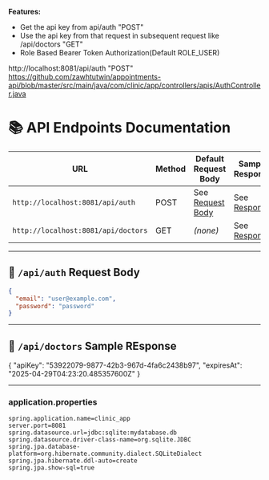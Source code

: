 
**Features:**
- Get the api key from api/auth "POST" 
- Use the api key from that request in subsequent request like /api/doctors "GET"
- Role Based Bearer Token Authorization(Default ROLE_USER)

http://localhost:8081/api/auth "POST" \
https://github.com/zawhtutwin/appointments-api/blob/master/src/main/java/com/clinic/app/controllers/apis/AuthController.java


# 📚 API Endpoints Documentation

| URL | Method | Default Request Body | Sample Response |
| --- | ------ | -------------------- | --------------- |
| `http://localhost:8081/api/auth` | POST | See [Request Body](#api-auth-request-body) | See [Response](#api-auth-sample-response) |
| `http://localhost:8081/api/doctors` | GET | *(none)* | See [Response](#api-doctors-sample-response) |

---

## 🔹 `/api/auth` Request Body

```json
{
  "email": "user@example.com",
  "password": "password"
}

```

---

## 🔹 `/api/doctors` Sample REsponse

{
  "apiKey": "53922079-9877-42b3-967d-4fa6c2438b97",
  "expiresAt": "2025-04-29T04:23:20.485357600Z"
}

---

### application.properties

```properties
spring.application.name=clinic_app
server.port=8081
spring.datasource.url=jdbc:sqlite:mydatabase.db
spring.datasource.driver-class-name=org.sqlite.JDBC
spring.jpa.database-platform=org.hibernate.community.dialect.SQLiteDialect
spring.jpa.hibernate.ddl-auto=create
spring.jpa.show-sql=true
```

